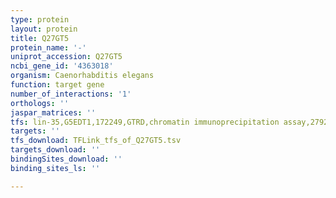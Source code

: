 ```yaml
---
type: protein
layout: protein
title: Q27GT5
protein_name: '-'
uniprot_accession: Q27GT5
ncbi_gene_id: '4363018'
organism: Caenorhabditis elegans
function: target gene
number_of_interactions: '1'
orthologs: ''
jaspar_matrices: ''
tfs: lin-35,G5EDT1,172249,GTRD,chromatin immunoprecipitation assay,27924024%5Buid%5D,No
targets: ''
tfs_download: TFLink_tfs_of_Q27GT5.tsv
targets_download: ''
bindingSites_download: ''
binding_sites_ls: ''

---
```

